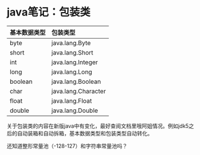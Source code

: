 # java笔记：包装类

|基本数据类型|包装类型|
|:--------|:------|
|byte|java.lang.Byte|
|short|java.lang.Short|
|int|java.lang.Integer|
|long|java.lang.Long|
|boolean|java.lang.Boolean|
|char|java.lang.Character|
|float|java.lang.Float|
|double|java.lang.Double|

关于包装类的内容在新版java中有变化，最好查阅文档里哦阿姐情况。例如jdk5之后的自动装箱和自动拆箱，基本数据类型和包装类型自动转化。

还知道整形常量池（-128-127）和字符串常量池吗？

